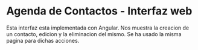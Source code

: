 # Agenda de Contactos - Interfaz web
Esta interfaz esta implementada con Angular. Nos muestra la creacion de un contacto, edicion y la eliminacion del mismo. Se ha usado la misma pagina para dichas acciones.


